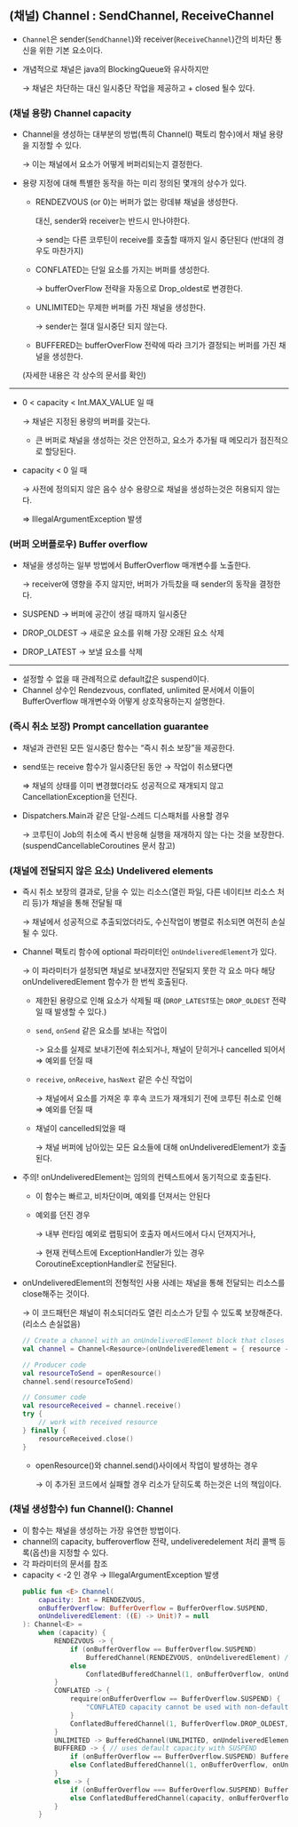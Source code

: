 ## (채널) Channel<E> : SendChannel<E>, ReceiveChannel<E>

- `Channel`은 sender(`SendChannel`)와 receiver(`ReceiveChannel`)간의 비차단 통신을 위한 기본 요소이다.
- 개념적으로 채널은 java의 BlockingQueue와 유사하지만

  → 채널은 차단하는 대신 일시중단 작업을 제공하고 + closed 될수 있다.


### (채널 용량) Channel capacity

- Channel을 생성하는 대부분의 방법(특히 Channel() 팩토리 함수)에서 채널 용량을 지정할 수 있다.

  → 이는 채널에서 요소가 어떻게 버퍼리되는지 결정한다.

- 용량 지정에 대해 특별한 동작을 하는 미리 정의된 몇개의 상수가 있다.
    - RENDEZVOUS (or 0)는 버퍼가 없는 랑데뷰 채널을 생성한다.

      대신, sender와 receiver는 반드시 만나야한다.

      → send는 다른 코루틴이 receive를 호출할 때까지 일시 중단된다 (반대의 경우도 마찬가지)

    - CONFLATED는 단일 요소를 가지는 버퍼를 생성한다.

      → bufferOverFlow 전략을 자동으로 Drop_oldest로 변경한다.

    - UNLIMITED는 무제한 버퍼를 가진 채널을 생성한다.

      → sender는 절대 일시중단 되지 않는다.

    - BUFFERED는 bufferOverFlow 전략에 따라 크기가 결정되는 버퍼를 가진 채널을 생성한다.

  (자세한 내용은 각 상수의 문서를 확인)


---

- 0 < capacity < Int.MAX_VALUE 일 때

  → 채널은 지정된 용량의 버퍼를 갖는다.

    - 큰 버퍼로 채널을 생성하는 것은 안전하고, 요소가 추가될 때 메모리가 점진적으로 할당된다.
- capacity < 0 일 때

  → 사전에 정의되지 않은 음수 상수 용량으로 채널을 생성하는것은 허용되지 않는다.

  ⇒ IllegalArgumentException 발생


### (버퍼 오버플로우) Buffer overflow

- 채널을 생성하는 일부 방법에서 BufferOverflow 매개변수를 노출한다.

  → receiver에 영향을 주지 않지만, 버퍼가 가득찼을 때 sender의 동작을 결정한다.

- SUSPEND → 버퍼에 공간이 생길 때까지 일시중단
- DROP_OLDEST → 새로운 요소를 위해 가장 오래된 요소 삭제
- DROP_LATEST → 보낼 요소를 삭제

---

- 설정할 수 없을 때 관례적으로 default값은 suspend이다.
- Channel 상수인 Rendezvous, conflated, unlimited 문서에서 이들이 BufferOverflow 매개변수와 어떻게 상호작용하는지 설명한다.

### (즉시 취소 보장) Prompt cancellation guarantee

- 채널과 관련된 모든 일시중단 함수는 “즉시 취소 보장”을 제공한다.
- send또는 receive 함수가 일시중단된 동안 → 작업이 취소됐다면

  ⇒ 채널의 상태를 이미 변경했더라도 성공적으로 재개되지 않고 CancellationException을 던진다.

- Dispatchers.Main과 같은 단일-스레드 디스패처를 사용할 경우

  → 코루틴이 Job의 취소에 즉시 반응해 실행을 재개하지 않는 다는 것을 보장한다. (suspendCancellableCoroutines 문서 참고)


### (채널에 전달되지 않은 요소) Undelivered elements

- 즉시 취소 보장의 결과로, 닫을 수 있는 리소스(열린 파일, 다른 네이티브 리소스 처리 등)가 채널을 통해 전달될 때

  → 채널에서 성공적으로 추출되었더라도, 수신작업이 병렬로 취소되면 여전히 손실될 수 있다.

- Channel 팩토리 함수에 optional 파라미터인 `onUndeliveredElement`가 있다.

  → 이 파라미터가 설정되면 채널로 보내졌지만 전달되지 못한 각 요소 마다 해당 onUndeliveredElement 함수가 한 번씩 호출된다.

    - 제한된 용량으로 인해 요소가 삭제될 때 (`DROP_LATEST`또는 `DROP_OLDEST` 전략일 때 발생할 수 있다.)
    - `send`, `onSend` 같은 요소를 보내는 작업이

      -> 요소를 실제로 보내기전에 취소되거나, 채널이 닫히거나 cancelled 되어서 ⇒ 예외를 던질 때

    - `receive`, `onReceive`, `hasNext` 같은 수신 작업이

      → 채널에서 요소를 가져온 후 후속 코드가 재개되기 전에 코루틴 취소로 인해 ⇒ 예외를 던질 때

    - 채널이 cancelled되었을 때

      → 채널 버퍼에 남아있는 모든 요소들에 대해 onUndeliveredElement가 호출된다.

- 주의! onUndeliveredElement는 임의의 컨텍스트에서 동기적으로 호출된다.
    - 이 함수는 빠르고, 비차단이며, 예외를 던져서는 안된다
    - 예외를 던진 경우

      → 내부 런타임 예외로 랩핑되어 호출자 메서드에서 다시 던져지거나,

      → 현재 컨텍스트에 ExceptionHandler가 있는 경우 CoroutineExceptionHandler로 전달된다.

- onUndeliveredElement의 전형적인 사용 사례는 채널을 통해 전달되는 리소스를 close해주는 것이다.

  → 이 코드패턴은 채널이 취소되더라도 열린 리소스가 닫힐 수 있도록 보장해준다. (리소스 손실없음)

    ```kotlin
    // Create a channel with an onUndeliveredElement block that closes a resource
    val channel = Channel<Resource>(onUndeliveredElement = { resource -> resource.close() })
    
    // Producer code
    val resourceToSend = openResource()
    channel.send(resourceToSend)
    
    // Consumer code
    val resourceReceived = channel.receive()
    try {
        // work with received resource
    } finally {
        resourceReceived.close()
    }
    ```

    - openResource()와 channel.send()사이에서 작업이 발생하는 경우

      → 이 추가된 코드에서 실패할 경우 리소가 닫히도록 하는것은 너의 책임이다.


### (채널 생성함수) fun <E> Channel(): Channel<E>

- 이 함수는 채널을 생성하는 가장 유연한 방법이다.
- channel의 capacity, bufferoverflow 전략, undeliveredelement 처리 콜백 등록(옵션)을 지정할 수 있다.
- 각 파라미터의 문서를 참조
- capacity < -2 인 경우 → IllegalArgumentException 발생
    ```kotlin
    public fun <E> Channel(
        capacity: Int = RENDEZVOUS,
        onBufferOverflow: BufferOverflow = BufferOverflow.SUSPEND,
        onUndeliveredElement: ((E) -> Unit)? = null
    ): Channel<E> = 
        when (capacity) {
            RENDEZVOUS -> {
                if (onBufferOverflow == BufferOverflow.SUSPEND)
                    BufferedChannel(RENDEZVOUS, onUndeliveredElement) // an efficient implementation of rendezvous channel
                else
                    ConflatedBufferedChannel(1, onBufferOverflow, onUndeliveredElement) // support buffer overflow with buffered channel
            }
            CONFLATED -> {
                require(onBufferOverflow == BufferOverflow.SUSPEND) {
                    "CONFLATED capacity cannot be used with non-default onBufferOverflow"
                }
                ConflatedBufferedChannel(1, BufferOverflow.DROP_OLDEST, onUndeliveredElement)
            }
            UNLIMITED -> BufferedChannel(UNLIMITED, onUndeliveredElement) // ignores onBufferOverflow: it has buffer, but it never overflows
            BUFFERED -> { // uses default capacity with SUSPEND
                if (onBufferOverflow == BufferOverflow.SUSPEND) BufferedChannel(CHANNEL_DEFAULT_CAPACITY, onUndeliveredElement)
                else ConflatedBufferedChannel(1, onBufferOverflow, onUndeliveredElement)
            }
            else -> {
                if (onBufferOverflow === BufferOverflow.SUSPEND) BufferedChannel(capacity, onUndeliveredElement)
                else ConflatedBufferedChannel(capacity, onBufferOverflow, onUndeliveredElement)
            }
        }
    ```
